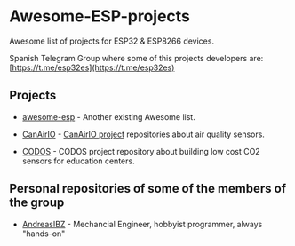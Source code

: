 
# Awesome-ESP-projects

Awesome list of projects for ESP32 & ESP8266 devices.

Spanish Telegram Group where some of this projects developers are:
[https://t.me/esp32es](https://t.me/esp32es)

## Projects

- [awesome-esp](https://github.com/agucova/awesome-esp) - Another existing Awesome list.

- [CanAirIO](https://github.com/kike-canaries) - [CanAirIO project](http://canair.io) repositories about air quality sensors.

- [CODOS](https://github.com/miguelangelcasanova/codos) - CODOS project repository about building low cost CO2 sensors for education centers.


## Personal repositories of some of the members of the group

- [AndreasIBZ](https://github.com/AndreasIBZ) - Mechancial Engineer, hobbyist programmer, always "hands-on"
